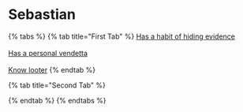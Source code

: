 # Sebastian

{% tabs %}
{% tab title="First Tab" %}
[Has a habit of hiding evidence](https://armless-detective-wiki.gitbook.io/wiki/clues/hallowen-clues-2025/has-a-habit-of-hiding-evidence)\
\
[Has a personal vendetta](https://armless-detective-wiki.gitbook.io/wiki/clues/hallowen-clues-2025/has-a-personal-vandetta)\
\
[Know looter](https://armless-detective-wiki.gitbook.io/wiki/clues/hallowen-clues-2025/know-looter)
{% endtab %}

{% tab title="Second Tab" %}

{% endtab %}
{% endtabs %}
